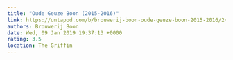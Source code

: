 ```yaml
---
title: "Oude Geuze Boon (2015-2016)"
link: https://untappd.com/b/brouwerij-boon-oude-geuze-boon-2015-2016/2446638
authors: Brouwerij Boon
date: Wed, 09 Jan 2019 19:37:13 +0000
rating: 3.5
location: The Griffin
---
```

